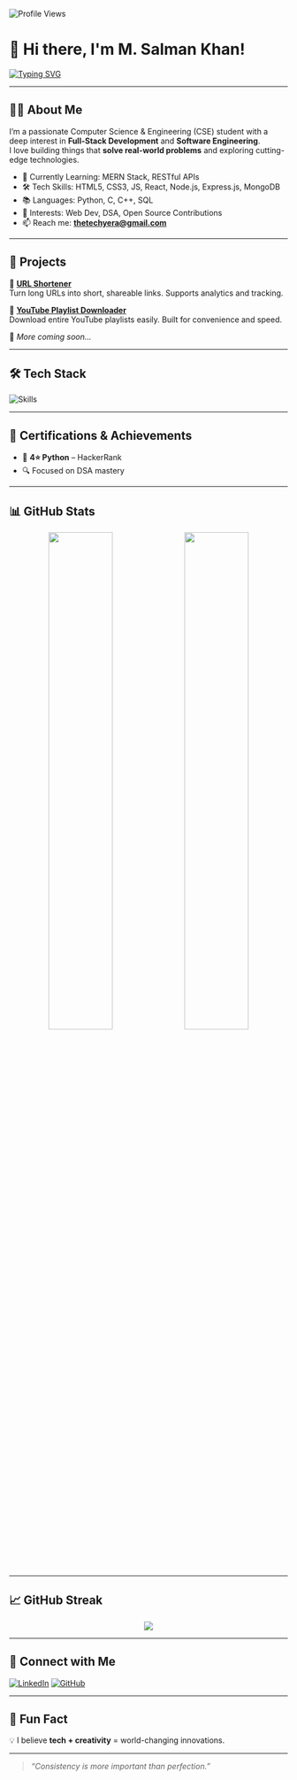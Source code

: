 ![Profile Views](https://komarev.com/ghpvc/?username=M-Salman-khan&style=flat-square&color=blueviolet)
# 👋 Hi there, I'm M. Salman Khan!

[![Typing SVG](https://readme-typing-svg.demolab.com?font=Fira+Code&weight=700&pause=1000&color=03B2F7&vCenter=true&width=435&lines=Full-Stack+Web+Developer;Computer+Science+Student;Innovation+Seeker+%F0%9F%94%A5)](https://github.com/M-Salman-khan)


---

## 🧑‍💻 About Me

I’m a passionate Computer Science & Engineering (CSE) student with a deep interest in **Full-Stack Development** and **Software Engineering**.  
I love building things that **solve real-world problems** and exploring cutting-edge technologies.

- 🌱 Currently Learning: MERN Stack, RESTful APIs  
- 🛠️ Tech Skills: HTML5, CSS3, JS, React, Node.js, Express.js, MongoDB  
- 📚 Languages: Python, C, C++, SQL  
- 📌 Interests: Web Dev, DSA, Open Source Contributions  
- 📫 Reach me: **thetechyera@gmail.com**

---

## 🚀 Projects

🔗 [**URL Shortener**](https://github.com/M-Salman-khan/URL_Shortner)  
Turn long URLs into short, shareable links. Supports analytics and tracking.

🎵 [**YouTube Playlist Downloader**](https://github.com/M-Salman-khan/YT_Playlist_Downloader)  
Download entire YouTube playlists easily. Built for convenience and speed.

📝 *More coming soon...*

---

## 🛠️ Tech Stack

<p align="left">
  <img src="https://skillicons.dev/icons?i=html,css,bootstrap,tailwind,js,ts,react,nodejs,express,mongodb,python,c,cpp,mysql,git,github,vscode" alt="Skills" />
</p>

---

## 📜 Certifications & Achievements

- 🌟 **4⭐ Python** – HackerRank  
- 🔍 Focused on DSA mastery

---

## 📊 GitHub Stats

<p align="center"> <img src="https://github-readme-stats.vercel.app/api?username=M-Salman-khan&show_icons=true&theme=tokyonight&rank_icon=github&include_all_commits=true&hide_border=true" width="48%" /> <img src="https://github-readme-stats.vercel.app/api/top-langs/?username=M-Salman-khan&layout=compact&theme=tokyonight&hide_border=true" width="48%" /> </p>

---

## 📈 GitHub Streak

<p align="center">
  <img src="https://github-readme-streak-stats.herokuapp.com/?user=M-Salman-khan&theme=radical&date_format=M%20j%5B%2C%20Y%5D" />
</p>

---

## 🤝 Connect with Me

[![LinkedIn](https://img.shields.io/badge/LinkedIn-blue?style=flat-square&logo=linkedin&label=Connect)](https://www.linkedin.com/in/m-salman-khan-/)  [![GitHub](https://img.shields.io/badge/GitHub-black?style=flat-square&logo=github&label=Follow)](https://github.com/M-Salman-khan)

---

## 🙌 Fun Fact

💡 I believe **tech + creativity** = world-changing innovations.

---

> *“Consistency is more important than perfection.”*

